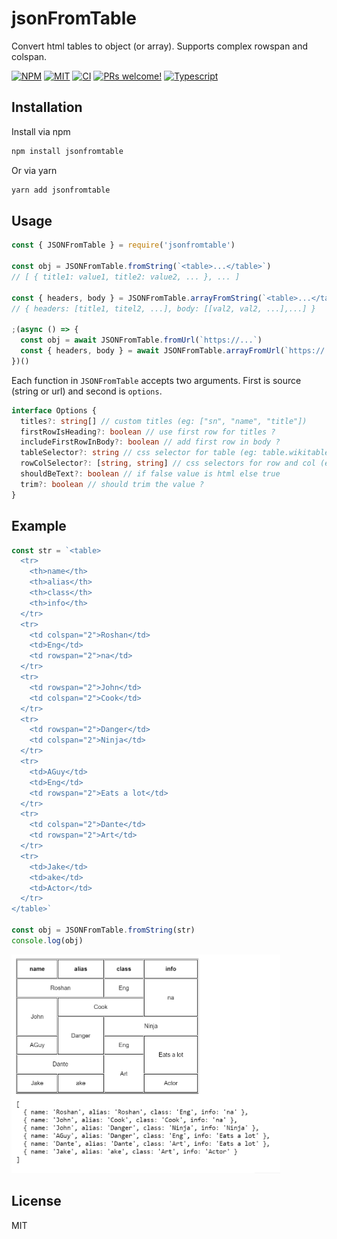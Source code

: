 # jsonFromTable

Convert html tables to object (or array). Supports complex rowspan and colspan.

<a href="https://www.npmjs.com/package/jsonfromtable"><img alt="NPM" src="https://img.shields.io/npm/v/jsonfromtable" /></a>
<a href="https://github.com/coderosh/jsonfromtable"><img alt="MIT" src="https://img.shields.io/badge/license-MIT-blue.svg" /></a>
<a href="#"><img alt="CI" src="https://img.shields.io/github/workflow/status/coderosh/jsonfromtable/CI"></a>
<a href="https://github.com/coderosh/jsonfromtalbe"><img src="https://img.shields.io/badge/PRs-welcome-brightgreen.svg" alt="PRs welcome!" /></a>
<a href="https://github.com/coderosh/jsonfromtalbe"><img src="https://img.shields.io/badge/types-typescript-blue.svg" alt="Typescript" /></a>

## Installation

Install via npm

```sh
npm install jsonfromtable
```

Or via yarn

```sh
yarn add jsonfromtable
```

## Usage

```js
const { JSONFromTable } = require('jsonfromtable')

const obj = JSONFromTable.fromString(`<table>...</table>`)
// [ { title1: value1, title2: value2, ... }, ... ]

const { headers, body } = JSONFromTable.arrayFromString(`<table>...</table>`)
// { headers: [title1, titel2, ...], body: [[val2, val2, ...],...] }

;(async () => {
  const obj = await JSONFromTable.fromUrl(`https://...`)
  const { headers, body } = await JSONFromTable.arrayFromUrl(`https://...`)
})()
```

Each function in `JSONFromTable` accepts two arguments. First is source (string or url) and second is `options`.

```ts
interface Options {
  titles?: string[] // custom titles (eg: ["sn", "name", "title"])
  firstRowIsHeading?: boolean // use first row for titles ?
  includeFirstRowInBody?: boolean // add first row in body ?
  tableSelector?: string // css selector for table (eg: table.wikitable)
  rowColSelector?: [string, string] // css selectors for row and col (eg: ["tr", "th,td"])
  shouldBeText?: boolean // if false value is html else true
  trim?: boolean // should trim the value ?
}
```

## Example

```js
const str = `<table>
  <tr>
    <th>name</th>
    <th>alias</th>
    <th>class</th>
    <th>info</th>
  </tr>
  <tr>
    <td colspan="2">Roshan</td>
    <td>Eng</td>
    <td rowspan="2">na</td>
  </tr>
  <tr>
    <td rowspan="2">John</td>
    <td colspan="2">Cook</td>
  </tr>
  <tr>
    <td rowspan="2">Danger</td>
    <td colspan="2">Ninja</td>
  </tr>
  <tr>
    <td>AGuy</td>
    <td>Eng</td>
    <td rowspan="2">Eats a lot</td>
  </tr>
  <tr>
    <td colspan="2">Dante</td>
    <td rowspan="2">Art</td>
  </tr>
  <tr>
    <td>Jake</td>
    <td>ake</td>
    <td>Actor</td>
  </tr>
</table>`

const obj = JSONFromTable.fromString(str)
console.log(obj)
```

<img src="./example.png" height="350" />

## License

MIT
